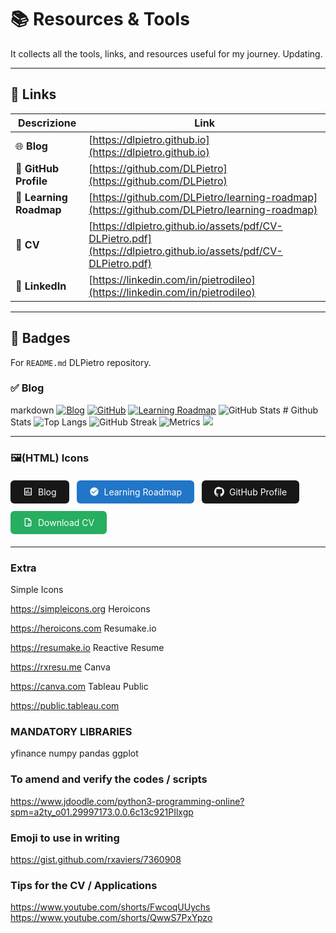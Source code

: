 # 📚 Resources & Tools

It collects all the tools, links, and resources useful for my journey. Updating.

---

## 🔗 Links

| Descrizione | Link |
|------------|------|
| 🌐 **Blog** | [https://dlpietro.github.io](https://dlpietro.github.io) |
| 💼 **GitHub Profile** | [https://github.com/DLPietro](https://github.com/DLPietro) |
| 🧭 **Learning Roadmap** | [https://github.com/DLPietro/learning-roadmap](https://github.com/DLPietro/learning-roadmap) |
| 📄 **CV** | [https://dlpietro.github.io/assets/pdf/CV-DLPietro.pdf](https://dlpietro.github.io/assets/pdf/CV-DLPietro.pdf) |
| 🔗 **LinkedIn** | [https://linkedin.com/in/pietrodileo](https://linkedin.com/in/pietrodileo) |

---

## 🎯 Badges

For `README.md` DLPietro repository.

### ✅ Blog
markdown
[![Blog](https://img.shields.io/badge/Blog-My_Data_Journey-2176C7?style=for-the-badge&logo=ghost&logoColor=white)](https://dlpietro.github.io)
[![GitHub](https://img.shields.io/badge/GitHub-DLPietro-181717?style=for-the-badge&logo=github&logoColor=white)](https://github.com/DLPietro)
[![Learning Roadmap](https://img.shields.io/badge/Learning_Roadmap-DLPietro-181717?style=for-the-badge&logo=github&logoColor=white)](https://github.com/DLPietro/learning-roadmap)
![GitHub Stats](https://github-readme-stats.vercel.app/api?username=DLPietro&show_icons=true&theme=radical&layout=compact&from=2024-08-01)    # Github Stats
![Top Langs](https://github-readme-stats.vercel.app/api/top-langs/?username=DLPietro&layout=compact&theme=radical)
![GitHub Streak](https://streak-stats.demolab.com?user=DLPietro&theme=radical&hide_border=true)
![Metrics](https://metrics.lecoq.io/DLPietro?template=classic&base=primary&border=tertiary&text=secondary&size=small)
![](https://activity-graph.herokuapp.com/graph?username=DLPietro&theme=react-dark&area=true&from=2024-08-01)

---

### 🖼️(HTML) Icons

<div style="display: flex; flex-wrap: wrap; gap: 12px; margin: 20px 0;">
  <a href="/" style="background: #181717; color: white; padding: 10px 20px; border-radius: 6px; text-decoration: none; font-size: 14px; display: flex; align-items: center; gap: 8px;">
    <svg xmlns="http://www.w3.org/2000/svg" width="16" height="16" viewBox="0 0 24 24" fill="white"><path d="M19 3H5c-1.1 0-2 .9-2 2v14c0 1.1.9 2 2 2h14c1.1 0 2-.9 2-2V5c0-1.1-.9-2-2-2zm0 16H5V5h14v14zM7 10h2v7H7zm4-3h2v10h-2zm4 6h2v4h-2z"/></svg>
    Blog
  </a>
  <a href="https://github.com/DLPietro/learning-roadmap" style="background: #2176C7; color: white; padding: 10px 20px; border-radius: 6px; text-decoration: none; font-size: 14px; display: flex; align-items: center; gap: 8px;">
    <svg xmlns="http://www.w3.org/2000/svg" width="16" height="16" viewBox="0 0 24 24" fill="white"><path d="M12 2C6.48 2 2 6.48 2 12s4.48 10 10 10 10-4.48 10-10S17.52 2 12 2zm-2 15l-5-5 1.41-1.41L10 14.17l7.59-7.59L19 8l-9 9z"/></svg>
    Learning Roadmap
  </a>
  <a href="https://github.com/DLPietro" style="background: #181717; color: white; padding: 10px 20px; border-radius: 6px; text-decoration: none; font-size: 14px; display: flex; align-items: center; gap: 8px;">
    <svg xmlns="http://www.w3.org/2000/svg" width="16" height="16" viewBox="0 0 24 24" fill="white"><path d="M12 .297c-6.63 0-12 5.373-12 12 0 5.303 3.438 9.8 8.205 11.385.6.113.82-.258.82-.577 0-.285-.01-1.04-.015-2.04-3.338.724-4.042-1.61-4.042-1.61C4.422 18.07 3.633 17.7 3.633 17.7c-1.087-.744.084-.729.084-.729 1.205.084 1.838 1.236 1.838 1.236 1.07 1.835 2.809 1.305 3.495.998.108-.776.417-1.305.76-1.605-2.665-.3-5.466-1.332-5.466-5.93 0-1.31.465-2.38 1.235-3.22-.135-.303-.54-1.523.105-3.176 0 0 1.005-.322 3.3 1.23.96-.267 1.98-.399 3-.405 1.02.006 2.04.138 3 .405 2.28-1.552 3.285-1.23 3.285-1.23.645 1.653.24 2.873.12 3.176.765.84 1.23 1.91 1.23 3.22 0 4.61-2.805 5.625-5.475 5.92.42.36.81 1.096.81 2.22 0 1.606-.015 2.896-.015 3.286 0 .315.21.69.825.57C20.565 21.8 24 17.3 24 12c0-5.523-4.477-10-10-10z"/></svg>
    GitHub Profile
  </a>
  <a href="/assets/pdf/CV-DLPietro.pdf" download style="background: #27AE60; color: white; padding: 10px 20px; border-radius: 6px; text-decoration: none; font-size: 14px; display: flex; align-items: center; gap: 8px;">
    <svg xmlns="http://www.w3.org/2000/svg" width="16" height="16" viewBox="0 0 24 24" fill="white"><path d="M14 2H6c-1.1 0-2 .9-2 2v16c0 1.1.9 2 2 2h12c1.1 0 2-.9 2-2V8l-6-6zm4 18H6V4h7v5h5v11z"/><path d="M10 15l4 4 4-4M14 19V10"/></svg>
    Download CV
  </a>
</div>

---

### Extra

Simple Icons
	
https://simpleicons.org
Heroicons
	
https://heroicons.com
Resumake.io
	
https://resumake.io
Reactive Resume
	
https://rxresu.me
Canva
	
https://canva.com
Tableau Public
	
https://public.tableau.com 

### MANDATORY LIBRARIES
yfinance
numpy
pandas
ggplot

### To amend and verify the codes / scripts
https://www.jdoodle.com/python3-programming-online?spm=a2ty_o01.29997173.0.0.6c13c921PIlxgp

### Emoji to use in writing
https://gist.github.com/rxaviers/7360908

### Tips for the CV / Applications
https://www.youtube.com/shorts/FwcoqUUychs
https://www.youtube.com/shorts/QwwS7PxYpzo
